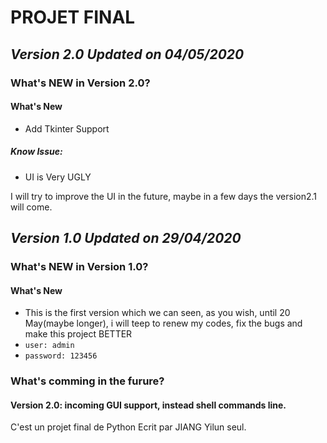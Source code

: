 # PROJET FINAL
## ***Version 2.0 Updated on 04/05/2020***
### What's NEW in Version 2.0?
#### What's New
 - Add Tkinter Support
##### Know Issue:
 - UI is Very UGLY

I will try to improve the UI in the future, maybe in a few days the version2.1 will come.

## ***Version 1.0 Updated on 29/04/2020***
### What's NEW in Version 1.0?
#### What's New
 - This is the first version which we can seen, as you wish, until 20 May(maybe longer), i will teep to renew my codes, fix the bugs and make this project BETTER
 - `user: admin`
 - `password: 123456`

### What's comming in the furure?
#### Version 2.0: incoming GUI support, instead shell commands line.

C'est un projet final de Python Ecrit par JIANG Yilun seul.

